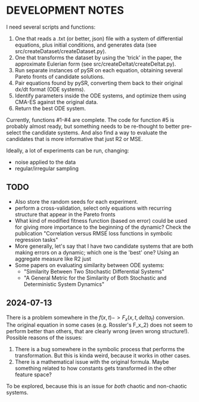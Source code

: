 # DEVELOPMENT NOTES
I need several scripts and functions:
1. One that reads a .txt (or better, json) file with a system of differential equations, plus initial conditions, and generates data (see src/createDataset/createDataset.py).
2. One that transforms the dataset by using the 'trick' in the paper, the approximate Eulerian form (see src/createDeltat/createDeltat.py).
3. Run separate instances of pySR on each equation, obtaining several Pareto fronts of candidate solutions.
4. Pair equations found by pySR, converting them back to their original dx/dt format (ODE systems).
5. Identify parameters inside the ODE systems, and optimize them using CMA-ES against the original data.
6. Return the best ODE system.

Currently, functions #1-#4 are complete. The code for function #5 is probably almost ready, but something needs to be re-thought to better pre-select the candidate systems. And also find a way to evaluate the candidates that is more informative that just R2 or MSE.

Ideally, a lot of experiments can be run, changing:
- noise applied to the data
- regular/irregular sampling

## TODO
- Also store the random seeds for each experiment.
- perform a cross-validation, select only equations with recurring structure that appear in the Pareto fronts
- What kind of modified fitness function (based on error) could be used for giving more importance to the beginning of the dynamic? Check the publication "Correlation versus RMSE loss functions in symbolic regression tasks"
- More generally, let's say that I have two candidate systems that are both making errors on a dynamic; which one is the 'best' one? Using an aggregate measure like R2 just 
- Some papers on evaluating similarity between ODE systems: 
	- "Similarity Between Two Stochastic Differential Systems"
	- "A General Metric for the Similarity of Both Stochastic and Deterministic System Dynamics"

## 2024-07-13
There is a problem somewhere in the $f(x, t) -> F_x(x, t, delta_t)$ conversion. The original equation in some cases (e.g. Rossler's F_x_2) does not seem to perform better than others, that are clearly wrong (even wrong structure!). Possible reasons of the issues:
1. There is a bug somewhere in the symbolic process that performs the transformation. But this is kinda weird, because it works in other cases.
2. There is a mathematical issue with the original formula. Maybe something related to how constants gets transformed in the other feature space?

To be explored, because this is an issue for *both* chaotic and non-chaotic systems.
